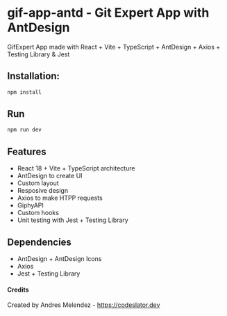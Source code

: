 # gif-app-antd - Git Expert App with AntDesign
GifExpert App made with React + Vite + TypeScript + AntDesign + Axios + Testing Library & Jest

## Installation:
```bash
npm install
```

## Run

```bash
npm run dev
```

## Features
- React 18 + Vite + TypeScript architecture
- AntDesign to create UI
- Custom layout
- Resposive design
- Axios to make HTPP requests
- GiphyAPI
- Custom hooks
- Unit testing with Jest + Testing Library

## Dependencies
- AntDesign + AntDesign Icons
- Axios
- Jest + Testing Library

#### Credits
Created by Andres Melendez - https://codeslator.dev